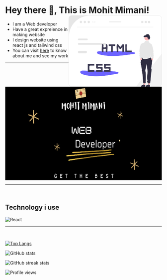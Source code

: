 <h1> Hey there 👋, This is Mohit Mimani!
<img align='right' src="./html-css.svg" height="" width="300" alt="Basic of web">
</h1>
<ul>
  <li>I am a Web developer</li>
  <li>Have a great expreience in making website</li> 
  <li>I design website using react js and tailwind css</li> 
  <li>You can visit
    <a href="https://freelancermohit.ml">here</a>
    to know about me and see my work
  </li>
</ul>
<hr>
<img align='center' src="./Mohit mimani.png" height="300" alt="Me">

<hr>

<br>
<h2>
Technology i use
</h2>

![React](https://img.shields.io/badge/react-%2320232a.svg?style=for-the-badge&logo=react&logoColor=%2361DAFB)

<hr>
<br>
  
[![Top Langs](https://github-readme-stats.vercel.app/api/top-langs/?username=mohitmimani&layout=compact&show_icons=true&theme=radical)](https://github.com/anuraghazra/github-readme-stats)

![GitHub stats](https://github-readme-stats.vercel.app/api?username=mohitmimani&show_icons=true&theme=radical)

![GitHub streak stats](https://github-readme-streak-stats.herokuapp.com/?user=mohitmimani&show_icons=true&theme=radical)  

![Profile views](https://gpvc.arturio.dev/Amohitmimani)  

